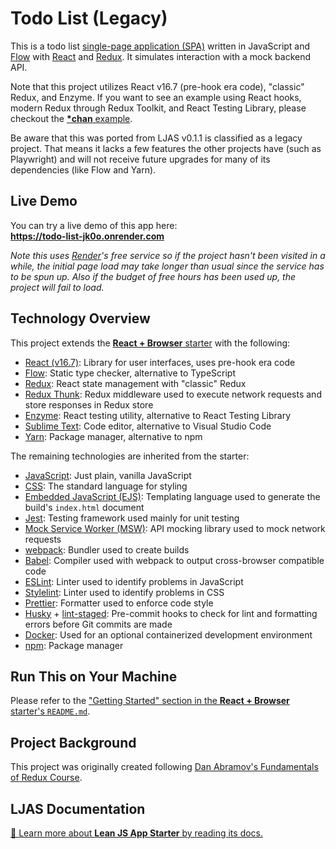 # Todo List (Legacy)

This is a todo list [single-page application (SPA)](https://en.wikipedia.org/wiki/Single-page_application) written in JavaScript and [Flow](https://flow.org) with [React](https://react.dev) and [Redux](https://redux.js.org). It simulates interaction with a mock backend API.

Note that this project utilizes React v16.7 (pre-hook era code), "classic" Redux, and Enzyme. If you want to see an example using React hooks, modern Redux through Redux Toolkit, and React Testing Library, please checkout the [**\*chan** example](https://github.com/mattlean/lean-js-app-starter/tree/v1.0.0-rc/starters/starchan).

Be aware that this was ported from LJAS v0.1.1 is classified as a legacy project. That means it lacks a few features the other projects have (such as Playwright) and will not receive future upgrades for many of its dependencies (like Flow and Yarn).

## Live Demo

You can try a live demo of this app here:  
**https://todo-list-jk0o.onrender.com**

_Note this uses [Render](https://render.com)'s free service so if the project hasn't been visited in a while, the initial page load may take longer than usual since the service has to be spun up. Also if the budget of free hours has been used up, the project will fail to load._

## Technology Overview

This project extends the [**React + Browser** starter](https://github.com/mattlean/lean-js-app-starter/tree/v1.0.0-rc/starters/react-browser) with the following:

-   [React (v16.7)](https://legacy.reactjs.org): Library for user interfaces, uses pre-hook era code
-   [Flow](https://flow.org): Static type checker, alternative to TypeScript
-   [Redux](https://redux.js.org): React state management with "classic" Redux
-   [Redux Thunk](https://github.com/reduxjs/redux-thunk): Redux middleware used to execute network requests and store responses in Redux store
-   [Enzyme](https://enzymejs.github.io/enzyme): React testing utility, alternative to React Testing Library
-   [Sublime Text](https://sublimetext.com): Code editor, alternative to Visual Studio Code
-   [Yarn](https://yarnpkg.com): Package manager, alternative to npm

The remaining technologies are inherited from the starter:

-   [JavaScript](https://tc39.es/ecma262): Just plain, vanilla JavaScript
-   [CSS](https://w3.org/Style/CSS/Overview.en.html): The standard language for styling
-   [Embedded JavaScript (EJS)](https://ejs.co): Templating language used to generate the build's `index.html` document
-   [Jest](https://jestjs.io): Testing framework used mainly for unit testing
-   [Mock Service Worker (MSW)](https://mswjs.io): API mocking library used to mock network requests
-   [webpack](https://webpack.js.org): Bundler used to create builds
-   [Babel](https://babeljs.io): Compiler used with webpack to output cross-browser compatible code
-   [ESLint](https://eslint.org): Linter used to identify problems in JavaScript
-   [Stylelint](https://stylelint.io): Linter used to identify problems in CSS
-   [Prettier](https://prettier.io): Formatter used to enforce code style
-   [Husky](https://typicode.github.io/husky) + [lint-staged](https://github.com/okonet/lint-staged): Pre-commit hooks to check for lint and formatting errors before Git commits are made
-   [Docker](https://docker.com): Used for an optional containerized development environment
-   [npm](https://npmjs.com): Package manager

## Run This on Your Machine

Please refer to the ["Getting Started" section in the **React + Browser** starter's `README.md`](https://github.com/mattlean/lean-js-app-starter/tree/v1.0.0-rc/starters/react-browser#getting-started).

## Project Background

This project was originally created following [Dan Abramov's Fundamentals of Redux Course](https://egghead.io/courses/fundamentals-of-redux-course-from-dan-abramov-bd5cc867).

## LJAS Documentation

[📖 Learn more about **Lean JS App Starter** by reading its docs.](https://github.com/mattlean/lean-js-app-starter/tree/v1.0.0-rc/docs)
